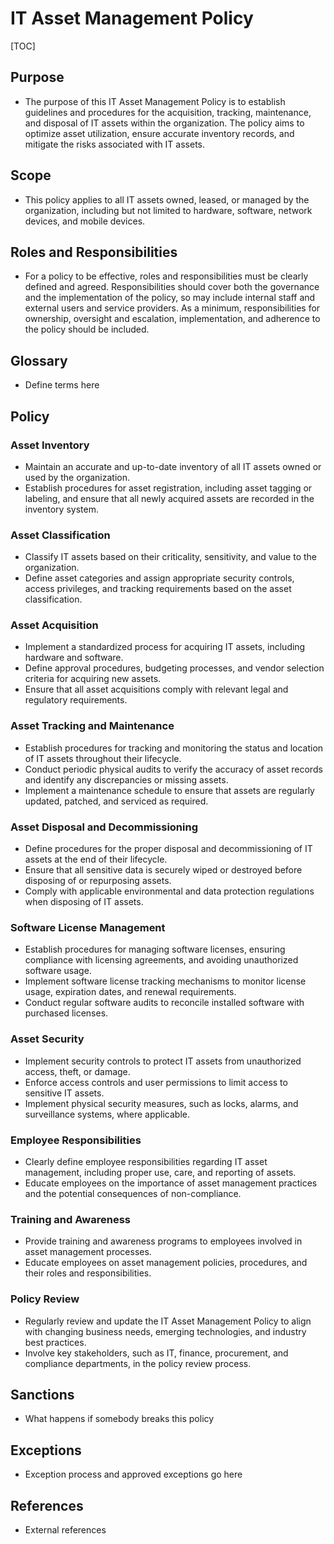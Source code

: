 # IT Asset Management Policy

[TOC]

## Purpose

- The purpose of this IT Asset Management Policy is to establish guidelines and procedures for the acquisition, tracking, maintenance, and disposal of IT assets within the organization. The policy aims to optimize asset utilization, ensure accurate inventory records, and mitigate the risks associated with IT assets.

## Scope

- This policy applies to all IT assets owned, leased, or managed by the organization, including but not limited to hardware, software, network devices, and mobile devices.

## Roles and Responsibilities

- For a policy to be effective, roles and responsibilities must be clearly defined and agreed. Responsibilities should cover both the governance and the implementation of the policy, so may include internal staff and external users and service providers. As a minimum, responsibilities for ownership, oversight and escalation, implementation, and adherence to the policy should be included.

## Glossary

- Define terms here

## Policy

### Asset Inventory

- Maintain an accurate and up-to-date inventory of all IT assets owned or used by the organization.
- Establish procedures for asset registration, including asset tagging or labeling, and ensure that all newly acquired assets are recorded in the inventory system.

### Asset Classification

- Classify IT assets based on their criticality, sensitivity, and value to the organization.
- Define asset categories and assign appropriate security controls, access privileges, and tracking requirements based on the asset classification.

### Asset Acquisition

- Implement a standardized process for acquiring IT assets, including hardware and software.
- Define approval procedures, budgeting processes, and vendor selection criteria for acquiring new assets.
- Ensure that all asset acquisitions comply with relevant legal and regulatory requirements.

### Asset Tracking and Maintenance

- Establish procedures for tracking and monitoring the status and location of IT assets throughout their lifecycle.
- Conduct periodic physical audits to verify the accuracy of asset records and identify any discrepancies or missing assets.
- Implement a maintenance schedule to ensure that assets are regularly updated, patched, and serviced as required.

### Asset Disposal and Decommissioning

- Define procedures for the proper disposal and decommissioning of IT assets at the end of their lifecycle.
- Ensure that all sensitive data is securely wiped or destroyed before disposing of or repurposing assets.
- Comply with applicable environmental and data protection regulations when disposing of IT assets.

### Software License Management

- Establish procedures for managing software licenses, ensuring compliance with licensing agreements, and avoiding unauthorized software usage.
- Implement software license tracking mechanisms to monitor license usage, expiration dates, and renewal requirements.
- Conduct regular software audits to reconcile installed software with purchased licenses.

### Asset Security

- Implement security controls to protect IT assets from unauthorized access, theft, or damage.
- Enforce access controls and user permissions to limit access to sensitive IT assets.
- Implement physical security measures, such as locks, alarms, and surveillance systems, where applicable.

### Employee Responsibilities

- Clearly define employee responsibilities regarding IT asset management, including proper use, care, and reporting of assets.
- Educate employees on the importance of asset management practices and the potential consequences of non-compliance.

### Training and Awareness

- Provide training and awareness programs to employees involved in asset management processes.
- Educate employees on asset management policies, procedures, and their roles and responsibilities.

### Policy Review

- Regularly review and update the IT Asset Management Policy to align with changing business needs, emerging technologies, and industry best practices.
- Involve key stakeholders, such as IT, finance, procurement, and compliance departments, in the policy review process.

## Sanctions

- What happens if somebody breaks this policy

## Exceptions

- Exception process and approved exceptions go here

## References

- External references
